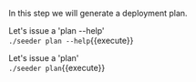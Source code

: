In this step we will generate a deployment plan.

Let's issue a 'plan --help'  
`./seeder plan --help`{{execute}}

Let's issue a 'plan'  
`./seeder plan`{{execute}} 
